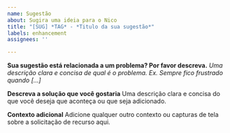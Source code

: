 ```yaml
---
name: Sugestão
about: Sugira uma ideia para o Nico
title: "[SUG] *TAG* - *Titulo da sua sugestão*"
labels: enhancement
assignees: ''

---
```


**Sua sugestão está relacionada a um problema? Por favor descreva.**
*Uma descrição clara e concisa de qual é o problema. Ex. Sempre fico frustrado quando [...]*

**Descreva a solução que você gostaria**
Uma descrição clara e concisa do que você deseja que aconteça ou que seja adicionado.

**Contexto adicional**
Adicione qualquer outro contexto ou capturas de tela sobre a solicitação de recurso aqui.
